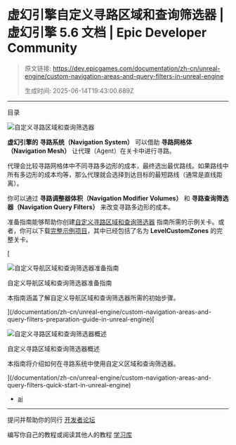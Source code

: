 # 虚幻引擎自定义寻路区域和查询筛选器 | 虚幻引擎 5.6 文档 | Epic Developer Community

> 原文链接: https://dev.epicgames.com/documentation/zh-cn/unreal-engine/custom-navigation-areas-and-query-filters-in-unreal-engine
> 
> 生成时间: 2025-06-14T19:43:00.689Z

---

目录

![自定义寻路区域和查询筛选器](https://dev.epicgames.com/community/api/documentation/image/ed8f2dc2-f640-40ea-9a0b-f6e05174365d?resizing_type=fill&width=1920&height=335)

**虚幻引擎的** **寻路系统（Navigation System）** 可以借助 **寻路网格体（Navigation Mesh）** 让代理（Agent）在关卡中进行寻路。

代理会比较寻路网格体中不同寻路多边形的成本，最终选出最优路线。如果路线中所有多边形的成本均等，那么代理就会选择到达目标的最短路线（通常是直线距离）。

你可以通过 **寻路调整器体积（Navigation Modifier Volumes）** 和 **寻路查询筛选器（Navigation Query Filters）** 来改变寻路多边形的成本。

准备指南能够帮助你创建[自定义寻路区域和查询筛选器](/documentation/zh-cn/unreal-engine/custom-navigation-areas-and-query-filters-quick-start-in-unreal-engine) 指南所需的示例关卡。或者，你可以下载[完整示例项目](https://d1iv7db44yhgxn.cloudfront.net/documentation/attachments/0eaab25a-0a79-44a7-87cc-0017f2391986/navsystemsample.zip)，其中已经包括了名为 **LevelCustomZones** 的完整关卡。

[

![自定义导航区域和查询筛选器准备指南](https://d1iv7db44yhgxn.cloudfront.net/documentation/images/6068d7bc-32b8-416d-a5b6-e02e71296e29/custom-nav-topic-image.png)

自定义导航区域和查询筛选器准备指南

本指南涵盖了解自定义导航区域和查询筛选器所需的初始步骤。





](/documentation/zh-cn/unreal-engine/custom-navigation-areas-and-query-filters-preparation-guide-in-unreal-engine)[

![自定义寻路区域和查询筛选器概述](https://d1iv7db44yhgxn.cloudfront.net/documentation/images/a906fce0-9a9c-4705-a703-1ece0afa5f50/custom-nav-topic-image.png)

自定义寻路区域和查询筛选器概述

本指南将介绍如何在寻路系统中使用自定义区域和查询筛选器。





](/documentation/zh-cn/unreal-engine/custom-navigation-areas-and-query-filters-quick-start-in-unreal-engine)

-   [ai](https://dev.epicgames.com/community/search?query=ai)

* * *

提问并帮助你的同行 [开发者论坛](https://forums.unrealengine.com/categories?tag=unreal-engine)

编写你自己的教程或阅读其他人的教程 [学习库](https://dev.epicgames.com/community/unreal-engine/learning)